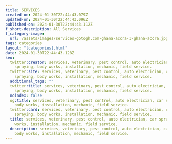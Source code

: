 ```yaml
---
title: SERVICES
created-on: 2024-01-30T22:44:43.079Z
updated-on: 2024-01-30T22:44:43.096Z
published-on: 2024-01-30T22:44:43.112Z
f_short-description: All Services
f_category-image:
  url: /assets/images/services-gotogh.com-ghana-accra-3-ghana-accra.jpg
tags: categories
layout: "[categories].html"
date: 2024-01-30T22:44:43.128Z
seo:
  twitter:creator: services, veterinary, pest control, auto electrician, car
    spraying, body works, installation, mechanic, field service.
  twitter:site: services, veterinary, pest control, auto electrician, car
    spraying, body works, installation, mechanic, field service.
  additional_tags: ""
  twitter:title: services, veterinary, pest control, auto electrician, car
    spraying, body works, installation, mechanic, field service.
  noindex: false
  og:title: services, veterinary, pest control, auto electrician, car spraying,
    body works, installation, mechanic, field service.
  twitter:card: services, veterinary, pest control, auto electrician, car
    spraying, body works, installation, mechanic, field service.
  title: services, veterinary, pest control, auto electrician, car spraying, body
    works, installation, mechanic, field service.
  description: services, veterinary, pest control, auto electrician, car spraying,
    body works, installation, mechanic, field service.
---
```

